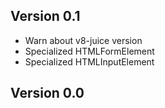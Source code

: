 


## Version 0.1
- Warn about v8-juice version
- Specialized HTMLFormElement
- Specialized HTMLInputElement

## Version 0.0

